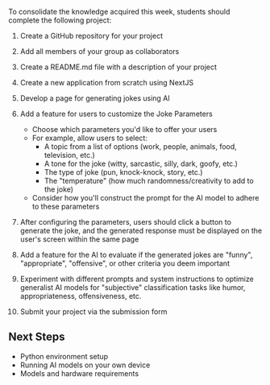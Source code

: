 To consolidate the knowledge acquired this week, students should complete the following project:

1. Create a GitHub repository for your project
2. Add all members of your group as collaborators
3. Create a README.md file with a description of your project
4. Create a new application from scratch using NextJS
5. Develop a page for generating jokes using AI
6. Add a feature for users to customize the Joke Parameters

   - Choose which parameters you'd like to offer your users
   - For example, allow users to select:
     - A topic from a list of options (work, people, animals, food, television, etc.)
     - A tone for the joke (witty, sarcastic, silly, dark, goofy, etc.)
     - The type of joke (pun, knock-knock, story, etc.)
     - The "temperature" (how much randomness/creativity to add to the joke)
   - Consider how you'll construct the prompt for the AI model to adhere to these parameters

7. After configuring the parameters, users should click a button to generate the joke, and the generated response must be displayed on the user's screen within the same page
8. Add a feature for the AI to evaluate if the generated jokes are "funny", "appropriate", "offensive", or other criteria you deem important
9. Experiment with different prompts and system instructions to optimize generalist AI models for "subjective" classification tasks like humor, appropriateness, offensiveness, etc.
10. Submit your project via the submission form

## Next Steps

- Python environment setup
- Running AI models on your own device
- Models and hardware requirements